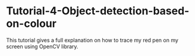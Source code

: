 # Tutorial-4-Object-detection-based-on-colour
This tutorial gives a full explanation on how to trace my red pen on my screen using OpenCV library.
